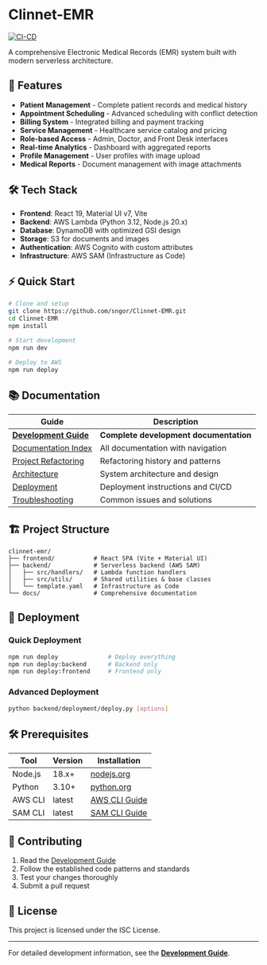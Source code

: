 # Clinnet-EMR

[![CI-CD](https://github.com/sngor/Clinnet-EMR/actions/workflows/ci-cd.yml/badge.svg)](https://github.com/sngor/Clinnet-EMR/actions/workflows/ci-cd.yml)

A comprehensive Electronic Medical Records (EMR) system built with modern serverless architecture.

## 🚀 Features

- **Patient Management** - Complete patient records and medical history
- **Appointment Scheduling** - Advanced scheduling with conflict detection
- **Billing System** - Integrated billing and payment tracking
- **Service Management** - Healthcare service catalog and pricing
- **Role-based Access** - Admin, Doctor, and Front Desk interfaces
- **Real-time Analytics** - Dashboard with aggregated reports
- **Profile Management** - User profiles with image upload
- **Medical Reports** - Document management with image attachments

## 🛠️ Tech Stack

- **Frontend**: React 19, Material UI v7, Vite
- **Backend**: AWS Lambda (Python 3.12, Node.js 20.x)
- **Database**: DynamoDB with optimized GSI design
- **Storage**: S3 for documents and images
- **Authentication**: AWS Cognito with custom attributes
- **Infrastructure**: AWS SAM (Infrastructure as Code)

## ⚡ Quick Start

```bash
# Clone and setup
git clone https://github.com/sngor/Clinnet-EMR.git
cd Clinnet-EMR
npm install

# Start development
npm run dev

# Deploy to AWS
npm run deploy
```

## 📚 Documentation

| Guide                                                | Description                            |
| ---------------------------------------------------- | -------------------------------------- |
| **[Development Guide](./docs/DEVELOPMENT_GUIDE.md)** | **Complete development documentation** |
| [Documentation Index](./docs/index.md)               | All documentation with navigation      |
| [Project Refactoring](./docs/PROJECT_REFACTORING.md) | Refactoring history and patterns       |
| [Architecture](./docs/architecture.md)               | System architecture and design         |
| [Deployment](./docs/deployment.md)                   | Deployment instructions and CI/CD      |
| [Troubleshooting](./docs/troubleshooting.md)         | Common issues and solutions            |

## 🏗️ Project Structure

```
clinnet-emr/
├── frontend/           # React SPA (Vite + Material UI)
├── backend/            # Serverless backend (AWS SAM)
│   ├── src/handlers/   # Lambda function handlers
│   ├── src/utils/      # Shared utilities & base classes
│   └── template.yaml   # Infrastructure as Code
└── docs/               # Comprehensive documentation
```

## 🚀 Deployment

### Quick Deployment

```bash
npm run deploy              # Deploy everything
npm run deploy:backend      # Backend only
npm run deploy:frontend     # Frontend only
```

### Advanced Deployment

```bash
python backend/deployment/deploy.py [options]
```

## 🛠️ Prerequisites

| Tool    | Version | Installation                                                               |
| ------- | ------- | -------------------------------------------------------------------------- |
| Node.js | 18.x+   | [nodejs.org](https://nodejs.org)                                           |
| Python  | 3.10+   | [python.org](https://python.org)                                           |
| AWS CLI | latest  | [AWS CLI Guide](https://aws.amazon.com/cli/)                               |
| SAM CLI | latest  | [SAM CLI Guide](https://docs.aws.amazon.com/serverless-application-model/) |

## 🤝 Contributing

1. Read the [Development Guide](./docs/DEVELOPMENT_GUIDE.md)
2. Follow the established code patterns and standards
3. Test your changes thoroughly
4. Submit a pull request

## 📄 License

This project is licensed under the ISC License.

---

For detailed development information, see the **[Development Guide](./docs/DEVELOPMENT_GUIDE.md)**.
